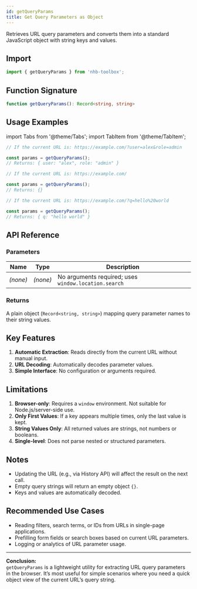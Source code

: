 ```yaml
---
id: getQueryParams
title: Get Query Parameters as Object
---
```


Retrieves URL query parameters and converts them into a standard JavaScript object with string keys and values.

## Import

```typescript
import { getQueryParams } from 'nhb-toolbox';
```

## Function Signature

```typescript
function getQueryParams(): Record<string, string>
```

## Usage Examples

import Tabs from '@theme/Tabs';
import TabItem from '@theme/TabItem';

<Tabs>
<TabItem value="Basic" label="Basic Usage">

```typescript
// If the current URL is: https://example.com/?user=alex&role=admin

const params = getQueryParams();
// Returns: { user: "alex", role: "admin" }
```

</TabItem>
<TabItem value="No Params" label="No Query Parameters">

```typescript
// If the current URL is: https://example.com/

const params = getQueryParams();
// Returns: {}
```

</TabItem>
<TabItem value="URL Encoded" label="URL Encoded Values">

```typescript
// If the current URL is: https://example.com/?q=hello%20world

const params = getQueryParams();
// Returns: { q: "hello world" }
```

</TabItem>
</Tabs>

## API Reference

### Parameters

| Name | Type | Description |
|------|------|-------------|
| *(none)* | *(none)* | No arguments required; uses `window.location.search` |

### Returns

A plain object (`Record<string, string>`) mapping query parameter names to their string values.

## Key Features

1. **Automatic Extraction**: Reads directly from the current URL without manual input.
2. **URL Decoding**: Automatically decodes parameter values.
3. **Simple Interface**: No configuration or arguments required.

## Limitations

1. **Browser-only**: Requires a `window` environment. Not suitable for Node.js/server-side use.
2. **Only First Values**: If a key appears multiple times, only the last value is kept.
3. **String Values Only**: All returned values are strings, not numbers or booleans.
4. **Single-level**: Does not parse nested or structured parameters.

## Notes

- Updating the URL (e.g., via History API) will affect the result on the next call.
- Empty query strings will return an empty object `{}`.
- Keys and values are automatically decoded.

## Recommended Use Cases

- Reading filters, search terms, or IDs from URLs in single-page applications.
- Prefilling form fields or search boxes based on current URL parameters.
- Logging or analytics of URL parameter usage.

---

**Conclusion:**  
`getQueryParams` is a lightweight utility for extracting URL query parameters in the browser. It’s most useful for simple scenarios where you need a quick object view of the current URL’s query string.
